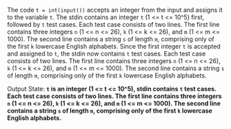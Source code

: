 The code `t = int(input())` accepts an integer from the input and assigns it to the variable `t`. The stdin contains an integer `t` (1 <= t <= 10^5) first, followed by `t` test cases. Each test case consists of two lines. The first line contains three integers `n` (1 <= n <= 26), `k` (1 <= k <= 26), and `m` (1 <= m <= 1000). The second line contains a string `s` of length `m`, comprising only of the first `k` lowercase English alphabets. Since the first integer `t` is accepted and assigned to `t`, the stdin now contains `t` test cases. Each test case consists of two lines. The first line contains three integers `n` (1 <= n <= 26), `k` (1 <= k <= 26), and `m` (1 <= m <= 1000). The second line contains a string `s` of length `m`, comprising only of the first `k` lowercase English alphabets.

Output State: **`t` is an integer (1 <= t <= 10^5), stdin contains `t` test cases. Each test case consists of two lines. The first line contains three integers `n` (1 <= n <= 26), `k` (1 <= k <= 26), and `m` (1 <= m <= 1000). The second line contains a string `s` of length `m`, comprising only of the first `k` lowercase English alphabets.**